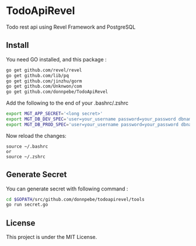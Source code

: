 TodoApiRevel
============

Todo rest api using Revel Framework and PostgreSQL

Install
-------

You need GO installed, and this package :
``` Bash
go get github.com/revel/revel
go get github.com/lib/pq
go get github.com/jinzhu/gorm
go get github.com/Unknwon/com
go get github.com/donnpebe/TodoApiRevel
```


Add the following to the end of your .bashrc/.zshrc
``` Bash
export MGT_APP_SECRET='<long secret>'
export MGT_DB_DEV_SPEC='user=your_username password=your_password dbname=tododbdev sslmode=disable'
export MGT_DB_PROD_SPEC='user=your_username password=your_password dbname=tododbprod sslmode=require'
```

Now reload the changes:
```
source ~/.bashrc
or
source ~/.zshrc
```

Generate Secret
---------------

You can generate secret with following command :
``` Bash
cd $GOPATH/src/github.com/donnpebe/todoapirevel/tools
go run secret.go
```

License
-------

This project is under the MIT License.
